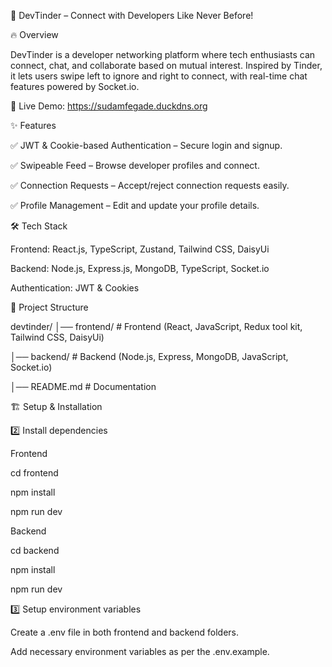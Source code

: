 🚀 DevTinder – Connect with Developers Like Never Before!

🔥 Overview

DevTinder is a developer networking platform where tech enthusiasts can connect, chat, and collaborate based on mutual interest. Inspired by Tinder, it lets users swipe left to ignore and right to connect, with real-time chat features powered by Socket.io.

🚀 Live Demo: https://sudamfegade.duckdns.org 

✨ Features

✅ JWT & Cookie-based Authentication – Secure login and signup.

✅ Swipeable Feed – Browse developer profiles and connect.

✅ Connection Requests – Accept/reject connection requests easily.

✅ Profile Management – Edit and update your profile details.

🛠 Tech Stack

Frontend: React.js, TypeScript, Zustand, Tailwind CSS, DaisyUi

Backend: Node.js, Express.js, MongoDB, TypeScript, Socket.io

Authentication: JWT & Cookies

📂 Project Structure

devtinder/
│── frontend/    # Frontend (React, JavaScript, Redux tool kit, Tailwind CSS, DaisyUi)

│── backend/     # Backend (Node.js, Express, MongoDB, JavaScript, Socket.io)

│── README.md    # Documentation

🏗️ Setup & Installation

2️⃣ Install dependencies

Frontend

cd frontend

npm install

npm run dev

Backend

cd backend

npm install

npm run dev

3️⃣ Setup environment variables

Create a .env file in both frontend and backend folders.

Add necessary environment variables as per the .env.example.
